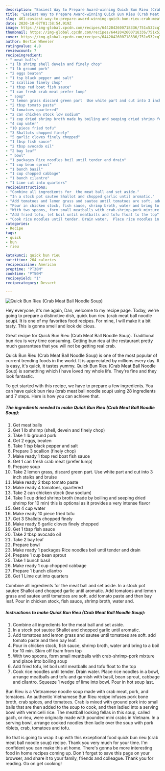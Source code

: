 ```yaml
---
description: "Easiest Way to Prepare Award-winning Quick Bun Rieu (Crab Meat Ball Noodle Soup)"
title: "Easiest Way to Prepare Award-winning Quick Bun Rieu (Crab Meat Ball Noodle Soup)"
slug: 461-easiest-way-to-prepare-award-winning-quick-bun-rieu-crab-meat-ball-noodle-soup
date: 2020-10-07T01:58:54.919Z
image: https://img-global.cpcdn.com/recipes/6442042600718336/751x532cq70/quick-bun-rieu-crab-meat-ball-noodle-soup-recipe-main-photo.jpg
thumbnail: https://img-global.cpcdn.com/recipes/6442042600718336/751x532cq70/quick-bun-rieu-crab-meat-ball-noodle-soup-recipe-main-photo.jpg
cover: https://img-global.cpcdn.com/recipes/6442042600718336/751x532cq70/quick-bun-rieu-crab-meat-ball-noodle-soup-recipe-main-photo.jpg
author: Bertie Wheeler
ratingvalue: 4.8
reviewcount: 7
recipeingredient:
- " meat balls"
- "1 lb shrimp shell devein and finely chop"
- "1 lb ground pork"
- "2 eggs beaten"
- "1 tsp black pepper and salt"
- "3 scallion finely chop"
- "1 tbsp red boat fish sauce"
- "1 can fresh crab meat prefer lump"
- " soup"
- "2 lemon grass discard green part  Use white part and cut into 3 inch stalks and bruise"
- "2 tbsp tomato paste"
- "4 tomatoes quartered"
- "2 can chicken stock low sodium"
- "1 cup dried shrimp broth made by boiling and seeping dried shrimp for 10 min this is optional as it provides a very intense flavor"
- "4 cup water"
- "10 piece fried tofu"
- "3 Shallots chopped finely"
- "5 garlic cloves finely chopped"
- "1 tbsp fish sauce"
- "2 tbsp avocado oil"
- "2 bay leaf"
- " bowl"
- "1 packages Rice noodles boil until tender and drain"
- "1 cup bean sprout"
- "1 bunch basil"
- "1 cup chopped cabbage"
- "1 bunch cilantro"
- "1 Lime cut into quarters"
recipeinstructions:
- "Combine all ingredients for  the meat ball and set aside."
- "In a stock pot sautee Shallot and chopped garlic until aromatic."
- "Add tomatoes and lemon grass and sautee until tomatoes are soft. add tomato paste and then bay leaf."
- "Pour in chicken stock, fish sauce, shrimp broth, water and bring to a boil for 10 min. Skim off foam from top"
- "With two spoons, form small meatballs with crab-shrimp-pork mixture and place into boiling soup"
- "Add fried tofu, let boil until meatballs and tofu float to the top"
- "Cook rice noodles until tender. Drain water.  Place rice noodles in a bowl, arrange meatballs and tofu and garnish with basil, bean sprout, cabbage and cilantro. Squeeze 1 wedge of lime into bowl.  Pour in hot soup last."
categories:
- Recipe
tags:
- quick
- bun
- rieu

katakunci: quick bun rieu 
nutrition: 264 calories
recipecuisine: American
preptime: "PT38M"
cooktime: "PT50M"
recipeyield: "1"
recipecategory: Dessert

---
```



![Quick Bun Rieu (Crab Meat Ball Noodle Soup)](https://img-global.cpcdn.com/recipes/6442042600718336/751x532cq70/quick-bun-rieu-crab-meat-ball-noodle-soup-recipe-main-photo.jpg)

Hey everyone, it's me again, Dan, welcome to my recipe page. Today, we're going to prepare a distinctive dish, quick bun rieu (crab meat ball noodle soup). It is one of my favorites food recipes. For mine, I will make it a bit tasty. This is gonna smell and look delicious.

Great recipe for Quick Bun Rieu (Crab Meat Ball Noodle Soup). Traditional bun rieu is very time consuming. Getting bun rieu at the restaurant pretty much guarantees that you will not be getting real crab.

Quick Bun Rieu (Crab Meat Ball Noodle Soup) is one of the most popular of current trending foods in the world. It is appreciated by millions every day. It is easy, it's quick, it tastes yummy. Quick Bun Rieu (Crab Meat Ball Noodle Soup) is something which I have loved my whole life. They're fine and they look fantastic.


To get started with this recipe, we have to prepare a few ingredients. You can have quick bun rieu (crab meat ball noodle soup) using 28 ingredients and 7 steps. Here is how you can achieve that.

<!--inarticleads1-->

##### The ingredients needed to make Quick Bun Rieu (Crab Meat Ball Noodle Soup):

1. Get  meat balls
1. Get 1 lb shrimp (shell, devein and finely chop)
1. Take 1 lb ground pork
1. Get 2 eggs, beaten
1. Take 1 tsp black pepper and salt
1. Prepare 3 scallion (finely chop)
1. Make ready 1 tbsp red boat fish sauce
1. Get 1 can fresh crab meat (prefer lump)
1. Prepare  soup
1. Take 2 lemon grass, discard green part.  Use white part and cut into 3 inch stalks and bruise
1. Make ready 2 tbsp tomato paste
1. Make ready 4 tomatoes, quartered
1. Take 2 can chicken stock (low sodium)
1. Take 1 cup dried shrimp broth (made by boiling and seeping dried shrimp for 10 min) this is optional as it provides a very intense flavor
1. Get 4 cup water
1. Make ready 10 piece fried tofu
1. Get 3 Shallots chopped finely
1. Make ready 5 garlic cloves finely chopped
1. Get 1 tbsp fish sauce
1. Take 2 tbsp avocado oil
1. Take 2 bay leaf
1. Prepare  bowl
1. Make ready 1 packages Rice noodles boil until tender and drain
1. Prepare 1 cup bean sprout
1. Take 1 bunch basil
1. Make ready 1 cup chopped cabbage
1. Prepare 1 bunch cilantro
1. Get 1 Lime cut into quarters


Combine all ingredients for the meat ball and set aside. In a stock pot sautee Shallot and chopped garlic until aromatic. Add tomatoes and lemon grass and sautee until tomatoes are soft. add tomato paste and then bay leaf. Pour in chicken stock, fish sauce, shrimp broth, water and. 

<!--inarticleads2-->

##### Instructions to make Quick Bun Rieu (Crab Meat Ball Noodle Soup):

1. Combine all ingredients for  the meat ball and set aside.
1. In a stock pot sautee Shallot and chopped garlic until aromatic.
1. Add tomatoes and lemon grass and sautee until tomatoes are soft. add tomato paste and then bay leaf.
1. Pour in chicken stock, fish sauce, shrimp broth, water and bring to a boil for 10 min. Skim off foam from top
1. With two spoons, form small meatballs with crab-shrimp-pork mixture and place into boiling soup
1. Add fried tofu, let boil until meatballs and tofu float to the top
1. Cook rice noodles until tender. Drain water.  Place rice noodles in a bowl, arrange meatballs and tofu and garnish with basil, bean sprout, cabbage and cilantro. Squeeze 1 wedge of lime into bowl.  Pour in hot soup last.


Bun Rieu is a Vietnamese noodle soup made with crab meat, pork, and tomatoes. An authentic Vietnamese Bun Rieu recipe infuses pork bone broth, crab spices, and tomatoes. Crab is mixed with ground pork into small balls that are then added to the soup to cook, and then ladled into a serving bowl with vermicelli rice. The meatball looking fellas in this soup, called gach, or rieu, were originally made with pounded mini crabs in Vietnam. In a serving bowl, arrange cooked noodles then ladle over the soup with pork riblets, crab, tomatoes and tofu. 

So that is going to wrap it up with this exceptional food quick bun rieu (crab meat ball noodle soup) recipe. Thank you very much for your time. I'm confident you can make this at home. There's gonna be more interesting food in home recipes coming up. Don't forget to save this page on your browser, and share it to your family, friends and colleague. Thank you for reading. Go on get cooking!
